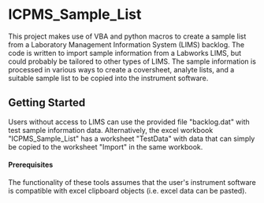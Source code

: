 # ICPMS_Sample_List
This project makes use of VBA and python macros to create a sample list from a Laboratory Management Information System (LIMS) backlog.  The code is written to import sample information from a Labworks LIMS, but could probably be tailored to other types of LIMS.  The sample information is processed in various ways to create a coversheet, analyte lists, and a suitable sample list to be copied into the instrument software.

## Getting Started
Users without access to LIMS can use the provided file "backlog.dat" with test sample information data. Alternatively, the excel workbook "ICPMS_Sample_List" has a worksheet "TestData" with data that can simply be copied to the worksheet "Import" in the same workbook.

#### Prerequisites

The functionality of these tools assumes that the user's instrument software is compatible with excel clipboard objects (i.e. excel data can be pasted).

